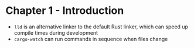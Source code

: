 # Chapter 1 - Introduction

- `lld` is an alternative linker to the default Rust linker, which can speed up
  compile times during development
- `cargo-watch` can run commands in sequence when files change
